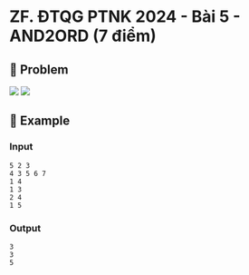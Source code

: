 # ZF. ĐTQG PTNK 2024 - Bài 5 - AND2ORD (7 điểm)

## 📖 Problem

![](https://espresso.codeforces.com/68b88e562a23ed613f94fb35e5b3ae3365b89a96.png)
![](https://espresso.codeforces.com/b015df95094747b6944d543528433f7e3eb0fe76.png)


## 🧠 Example

### Input

```text
5 2 3
4 3 5 6 7
1 4
1 3
2 4
1 5
```

### Output

```text
3
3
5
```


